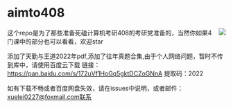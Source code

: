 # aimto408
<img align="right" src="https://github-readme-stats.vercel.app/api?username=xiaolei565&show_icons=true&icon_color=CE1D2D&text_color=718096&bg_color=ffffff&hide_title=true" />
这个repo是为了那些准备死磕计算机考研408的考研党准备的，当然你如果4门课中的部分也可以看看，欢迎star






添加了天勤与王道2022年pdf,添加了往年真题合集,由于个人网络问题，暂时不传到库中，请使用百度云下载
链接：https://pan.baidu.com/s/172uVf1HoGq5gktDCZoGNnA 
提取码：2022 

如有下载不畅或者百度网盘失效，请在issues中说明，或者邮件：xuelei0227@foxmail.com联系
